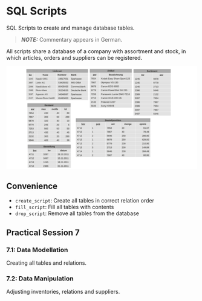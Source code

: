 <style type="text/css">
    ol { list-style-type: upper-alpha; }
</style>

# SQL Scripts

SQL Scripts to create and manage database tables.

> **_NOTE:_** Commentary appears in German.

All scripts share a database of a company with assortment and stock, in which articles, orders and suppliers can be registered.

![SQL Sessions](/img/sql_practicals.png)

## Convenience

- `create_script`: Create all tables in correct relation order
- `fill_script`: Fill all tables with contents
- `drop_script`: Remove all tables from the database

## Practical Session 7

### 7.1: Data Modellation

Creating all tables and relations.

### 7.2: Data Manipulation

Adjusting inventories, relations and suppliers.
